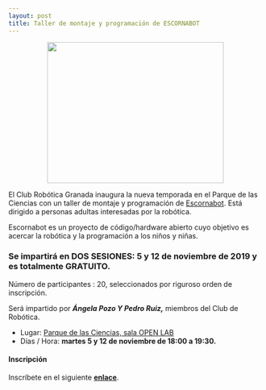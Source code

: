 ```yaml
---
layout: post
title: Taller de montaje y programación de ESCORNABOT
---
```


<p align="center" >
<img src="/images/escornabot_diy.jpg" width="350" height="280"/>



</p>

El Club Robótica Granada inaugura la nueva temporada en el Parque de las Ciencias con un taller de montaje y programación de [Escornabot](https://escornabot.com/web/es/what). Está dirigido a personas adultas interesadas por la robótica.



Escornabot es un proyecto de código/hardware abierto cuyo objetivo es acercar la robótica y la programación a los niños y niñas.

### Se impartirá en DOS SESIONES: 5 y 12 de noviembre de 2019 y es  totalmente GRATUITO.




Número de participantes : 20,  seleccionados por riguroso orden de inscripción.





Será impartido por ***Ángela Pozo Y Pedro Ruiz,***  miembros del Club de Robótica.






* Lugar: [Parque de las Ciencias, sala OPEN LAB](https://goo.gl/maps/aQC1afhE8HR9uaVx8)
* Días / Hora: **martes 5 y 12 de noviembre de 18:00 a 19:30.**




#### Inscripción ####
Inscríbete en el siguiente [**enlace**](https://forms.gle/1vbxMWRZY5rRwrSV9).
